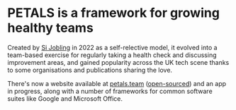 # PETALS is a framework for growing healthy teams

Created by [Si Jobling](https://github.com/si) in 2022 as a self-relective model, it  evolved into a team-based exercise for regularly taking a health check and discussing improvement areas, and gained popularity across the UK tech scene thanks to some organisations and publications sharing the love.

There's now a website available at [petals.team](https://petals.team) ([open-sourced](https://github.com/PETALS-team/web)) and an app in progress, along with a number of frameworks for common software suites like Google and Microsoft Office.
